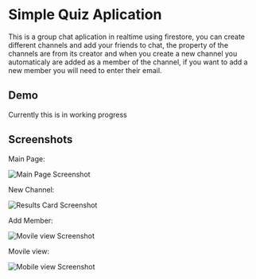 
# Simple Quiz Aplication 

This is a group chat aplication in realtime using firestore, you can create different
channels and add your friends to chat, the property of the channels are from its 
creator and when you create a new channel you automaticaly are added as a member of 
the channel, if you want to add a new member you will need to enter their email.

## Demo

Currently this is in working progress


## Screenshots

Main Page:

![Main Page Screenshot](https://firebasestorage.googleapis.com/v0/b/coderhouse-ecommerce-5ee60.appspot.com/o/Chat-group%2FChannel.png?alt=media&token=24a04609-8da2-4344-aec7-a4552e7216eb)

New Channel:

![Results Card Screenshot](https://firebasestorage.googleapis.com/v0/b/coderhouse-ecommerce-5ee60.appspot.com/o/Chat-group%2FNew%20Channel.png?alt=media&token=add54a80-3a1f-493f-92e9-1f1fe4d0bd83)

Add Member:

![Movile view Screenshot](https://firebasestorage.googleapis.com/v0/b/coderhouse-ecommerce-5ee60.appspot.com/o/Chat-group%2FaddMember.png?alt=media&token=f2056dfe-844b-4c42-a33a-c211ce236135)

Movile view:

![Mobile view Screenshot](https://firebasestorage.googleapis.com/v0/b/coderhouse-ecommerce-5ee60.appspot.com/o/Chat-group%2Fmovil.png?alt=media&token=dde356de-6cfd-4186-bd31-d85330311b41)

